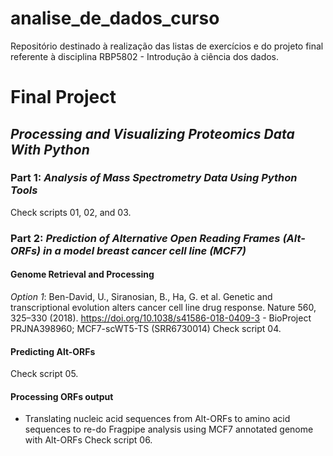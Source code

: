 # analise_de_dados_curso
Repositório destinado à realização das listas de exercícios e do projeto final referente à disciplina RBP5802 - Introdução à ciência dos dados.


# Final Project 
## *Processing and Visualizing Proteomics Data With Python*

### Part 1: *Analysis of Mass Spectrometry Data Using Python Tools*
Check scripts 01, 02, and 03. 

### Part 2: *Prediction of Alternative Open Reading Frames (Alt-ORFs) in a model breast cancer cell line (MCF7)*
#### Genome Retrieval and Processing
*Option 1*: Ben-David, U., Siranosian, B., Ha, G. et al. Genetic and transcriptional evolution alters cancer cell line drug response. Nature 560, 325–330 (2018). https://doi.org/10.1038/s41586-018-0409-3 - BioProject PRJNA398960; MCF7-scWT5-TS (SRR6730014)
Check script 04.

#### Predicting Alt-ORFs 
Check script 05.

#### Processing ORFs output 
- Translating nucleic acid sequences from Alt-ORFs to amino acid sequences to re-do Fragpipe analysis using MCF7 annotated genome with Alt-ORFs
Check script 06. 
